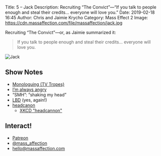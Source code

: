 Title: 5 – Jack
Description: Recruiting “The Convict”—“If you talk to people enough and steal their credits… everyone will love you.”
Date: 2019-02-18 16:45
Author: Chris and Jaimie Krycho
Category: Mass Effect 2
Image: https://cdn.massaffection.com/file/massaffection/jack.jpg

Recruiting “The Convict”—or, as Jaimie summarized it:

> If you talk to people enough and steal their credits… everyone will love you.

![Jack](https://cdn.massaffection.com/file/massaffection/jack.jpg)

## Show Notes

- [Monologuing (TV Tropes)](https://tvtropes.org/pmwiki/pmwiki.php/Main/EvilGloating?from=Main.Monologuing)
- [I’m always angry](https://www.youtube.com/watch?v=udKE1ksKWDE)
- “SMH”: “shaking my head”
- [LBD](https://en.wikipedia.org/wiki/Little_black_dress) (yes, again!)
- [headcanon](https://fanlore.org/wiki/Headcanon)
    + [XKCD "headcannon"](https://xkcd.com/1401/)

## Interact!

- [Patreon](https://www.patreon.com/massaffection)
- [@mass_affection](https://twitter.com/mass_affection)
- [hello@massaffection.com](mailto:hello@massaffection.com)
